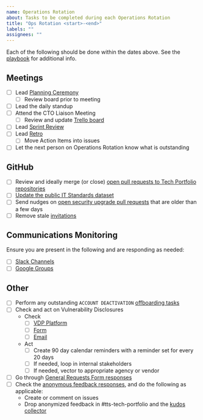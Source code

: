 ```yaml
---
name: Operations Rotation
about: Tasks to be completed during each Operations Rotation
title: "Ops Rotation <start>-<end>"
labels: ""
assignees: ""
---
```


Each of the following should be done within the dates above. See the [playbook](https://github.com/18F/tts-tech-portfolio/blob/master/Operations%20Rotation%20-%20Playbook.md) for additional info.

## Meetings

- [ ] Lead [Planning Ceremony](https://github.com/18F/tts-tech-portfolio/blob/master/ProjectBoard.md#planning-ceremony)
  - [ ] Review board prior to meeting
- [ ] Lead the daily standup
- [ ] Attend the CTO Liaison Meeting
  - [ ] Review and update [Trello board](https://trello.com/b/BFp37KQ6/gsa-cto-tts-liaison)
- [ ] Lead [Sprint Review](https://github.com/18F/tts-tech-portfolio/blob/master/ProjectBoard.md#sprint-reviews)
- [ ] Lead [Retro](https://github.com/18F/tts-tech-portfolio/blob/master/ProjectBoard.md#retros)
  - [ ] Move Action Items into issues
- [ ] Let the next person on Operations Rotation know what is outstanding

## GitHub

- [ ] Review and ideally merge (or close) [open pull requests to Tech Portfolio repositories](https://github.com/search?utf8=%E2%9C%93&q=state%3Aopen+is%3Apr+repo%3A18F%2Faws-admin+repo%3A18F%2Fghad+repo%3A18F%2Ftts-tech-portfolio+repo%3A18F%2Fvulnerability-disclosure-policy+repo%3A18F%2FDNS+repo%3A18f%2Fhandbook+repo%3A18F%2Fbefore-you-ship+repo%3A18F%2Fchandika+repo%3A18F%2Fopen-source-policy+repo%3A18F%2Flaptop+repo%3A18F%2Fchat+repo%3A18F%2Fbug-bounty+repo%3A18F%2Flaptop++repo%3A18F%2Fraktabija&type=Issues&ref=advsearch&l=&l=)
- [ ] [Update the public IT Standards dataset](https://github.com/GSA/data/tree/master/enterprise-architecture#updating-the-list)
- [ ] Send nudges on [open security upgrade pull requests](https://github.com/search?o=asc&q=user%3A18F+user%3AGSA+author%3Aapp%2Fdependabot+is%3Aopen+archived%3Afalse&s=created&type=Issues) that are older than a few days
- [ ] Remove stale [invitations](https://github.com/orgs/18F/people)

## Communications Monitoring

Ensure you are present in the following and are responding as needed:

- [ ] [Slack Channels](https://github.com/18F/tts-tech-portfolio/blob/master/Operations%20Rotation%20-%20Playbook.md#slack-channels)
- [ ] [Google Groups](https://github.com/18F/tts-tech-portfolio/blob/master/Operations%20Rotation%20-%20Playbook.md#google-groups)

## Other

- [ ] Perform any outstanding `ACCOUNT DEACTIVATION` [offboarding tasks](https://docs.google.com/spreadsheets/d/1IlFY5AAvTyuS7yDHk5_odJGHYZDU_MN9HNGKJ2zXwi0/edit)
- [ ] Check and act on Vulnerability Disclosures
  - Check
    - [ ] [VDP Platform](https://hackerone.com/bugs)
    - [ ] [Form](https://docs.google.com/forms/d/e/1FAIpQLSdhr6REOq8QRZ3C2cRWVHWbjcGgdNL8_nVSGY1cBSl1-tfkWA/viewform)
    - [ ] [Email](https://groups.google.com/a/gsa.gov/forum/#!forum/tts-vulnerability-reports)
  - Act
    - [ ] Create 90 day calendar reminders with a reminder set for every 20 days
    - [ ] If needed, loop in internal stakeholders
    - [ ] If needed, vector to appropriate agency or vendor
- [ ] Go through [General Requests Form responses](https://docs.google.com/spreadsheets/d/15UT10wouN2wuYABN02npzg8ETH3PFlFdXBWPJTsP3Hw/edit#gid=2127744834)
- [ ] Check the [anonymous feedback responses](https://docs.google.com/spreadsheets/d/1ahj7CuoTAYr5c7miDCeGhplYx_wW1yj6ApMFLRdY-7Q/edit?usp=forms_web_b#gid=1730986218), and do the following as applicable:
   - Create or comment on issues
   - Drop anonymized feedback in #tts-tech-portfolio and the [kudos collector](https://docs.google.com/document/d/1JucZ_-P84VJLQ-ZI-VcYV2PVWOEuSW5DKCebCZECmTk/edit)
